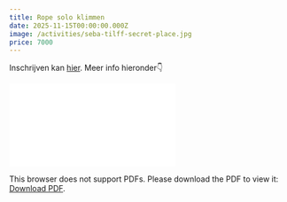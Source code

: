 ```yaml
---
title: Rope solo klimmen
date: 2025-11-15T00:00:00.000Z
image: /activities/seba-tilff-secret-place.jpg
price: 7000
---
```


Inschrijven kan [hier](https://forms.gle/hw962UHMsAUNQJTx9). Meer info hieronder👇

<object data="/activities/rope-solo-klimmen.docx.pdf" type="application/pdf" width=100% height=700>
    <embed src="/activities/rope-solo-klimmen.docx.pdf">
        <p>This browser does not support PDFs. Please download the PDF to view it: <a href="activities/rope-solo-klimmen.docx.pdf">Download PDF</a>.</p>
    </embed>
</object>

